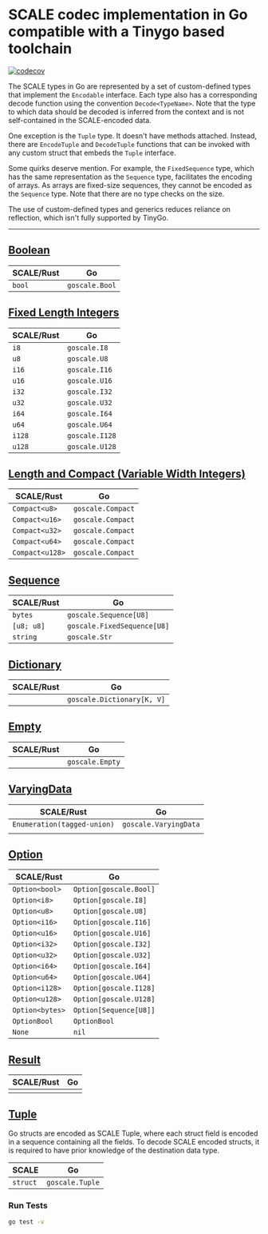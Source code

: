 # SCALE codec implementation in Go compatible with a Tinygo based toolchain

[![codecov](https://codecov.io/gh/LimeChain/goscale/branch/master/graph/badge.svg?token=3OQPC6VNMB)](https://codecov.io/gh/LimeChain/goscale)

The SCALE types in Go are represented by a set of custom-defined types that implement the `Encodable` interface. 
Each type also has a corresponding decode function using the convention `Decode<TypeName>`. Note that the type to which data should be decoded is inferred from the context and is not self-contained in the SCALE-encoded data.

One exception is the `Tuple` type. It doesn't have methods attached. Instead, there are `EncodeTuple` and `DecodeTuple` functions that can be invoked with any custom struct that embeds the `Tuple` interface.

Some quirks deserve mention. For example, the `FixedSequence` type, which has the same representation as the `Sequence` type, facilitates the encoding of arrays. As arrays are fixed-size sequences, they cannot be encoded as the `Sequence` type. Note that there are no type checks on the size.

The use of custom-defined types and generics reduces reliance on reflection, which isn't fully supported by TinyGo.

---

## [Boolean](https://github.com/LimeChain/goscale/blob/master/boolean.go)

| SCALE/Rust | Go                        |
|------------|---------------------------|
| `bool`     | `goscale.Bool`            |


## [Fixed Length Integers](https://github.com/LimeChain/goscale/blob/master/fixed_length.go)

| SCALE/Rust | Go                        |
|------------|---------------------------|
| `i8`       | `goscale.I8`              |
| `u8`       | `goscale.U8`              |
| `i16`      | `goscale.I16`             |
| `u16`      | `goscale.U16`             |
| `i32`      | `goscale.I32`             |
| `u32`      | `goscale.U32`             |
| `i64`      | `goscale.I64`             |
| `u64`      | `goscale.U64`             |
| `i128`     | `goscale.I128`            |
| `u128`     | `goscale.U128`            |


## [Length and Compact (Variable Width Integers)](https://github.com/LimeChain/goscale/blob/master/length_compact.go)

| SCALE/Rust      | Go                |
|-----------------|-------------------|
| `Compact<u8>`   | `goscale.Compact` |
| `Compact<u16>`  | `goscale.Compact` |
| `Compact<u32>`  | `goscale.Compact` |
| `Compact<u64>`  | `goscale.Compact` |
| `Compact<u128>` | `goscale.Compact` |


## [Sequence](https://github.com/LimeChain/goscale/blob/master/sequence.go)

| SCALE/Rust | Go                          |
|------------|-----------------------------|
| `bytes`    | `goscale.Sequence[U8]`      |
| `[u8; u8]` | `goscale.FixedSequence[U8]` |
| `string`   | `goscale.Str`               |


## [Dictionary](https://github.com/LimeChain/goscale/blob/master/dictionary.go)

| SCALE/Rust | Go                         |
|------------|----------------------------|
|            | `goscale.Dictionary[K, V]` |


## [Empty](https://github.com/LimeChain/goscale/blob/master/empty.go)

| SCALE/Rust | Go              |
|------------|-----------------|
|            | `goscale.Empty` |


## [VaryingData](https://github.com/LimeChain/goscale/blob/master/varying_data.go)

| SCALE/Rust                   | Go                    |
|------------------------------|-----------------------|
| `Enumeration(tagged-union)`  | `goscale.VaryingData` |
|                              |                       |      


## [Option](https://github.com/LimeChain/goscale/blob/master/option.go)

| SCALE/Rust      | Go                     |
|-----------------|------------------------|
| `Option<bool>`  | `Option[goscale.Bool]` |
| `Option<i8>`    | `Option[goscale.I8]`   |
| `Option<u8>`    | `Option[goscale.U8]`   |
| `Option<i16>`   | `Option[goscale.I16]`  |
| `Option<u16>`   | `Option[goscale.U16]`  |
| `Option<i32>`   | `Option[goscale.I32]`  |
| `Option<u32>`   | `Option[goscale.U32]`  |
| `Option<i64>`   | `Option[goscale.I64]`  |
| `Option<u64>`   | `Option[goscale.U64]`  |
| `Option<i128>`  | `Option[goscale.I128]` |
| `Option<u128>`  | `Option[goscale.U128]` |
| `Option<bytes>` | `Option[Sequence[U8]]` |
| `OptionBool`    | `OptionBool`           |
| `None`          | `nil`                  |


## [Result](https://github.com/LimeChain/goscale/blob/master/result.go)

| SCALE/Rust | Go |
|------------|----|
|            |    |


## [Tuple](https://github.com/LimeChain/goscale/blob/master/tuple.go)

Go structs are encoded as SCALE Tuple, where each struct field is encoded in a sequence containing all the fields.
To decode SCALE encoded structs, it is required to have prior knowledge of the destination data type.

| SCALE      | Go                        |
|------------|---------------------------|
| `struct`   | `goscale.Tuple`           |


### Run Tests

```sh
go test -v
```